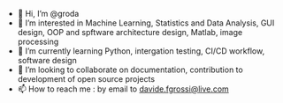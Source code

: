 - 👋 Hi, I’m @groda
- 👀 I’m interested in Machine Learning,  Statistics and Data Analysis, GUI design, OOP and spftware architecture design, Matlab, image processing
- 🌱 I’m currently learning Python, intergation testing, CI/CD workflow, software design
- 💞️ I’m looking to collaborate on documentation, contribution to development of open source projects
- 📫 How to reach me : by email to davide.fgrossi@live.com

<!---
davidefgrossi/davidefgrossi is a ✨ special ✨ repository because its `README.md` (this file) appears on your GitHub profile.
You can click the Preview link to take a look at your changes.
--->
